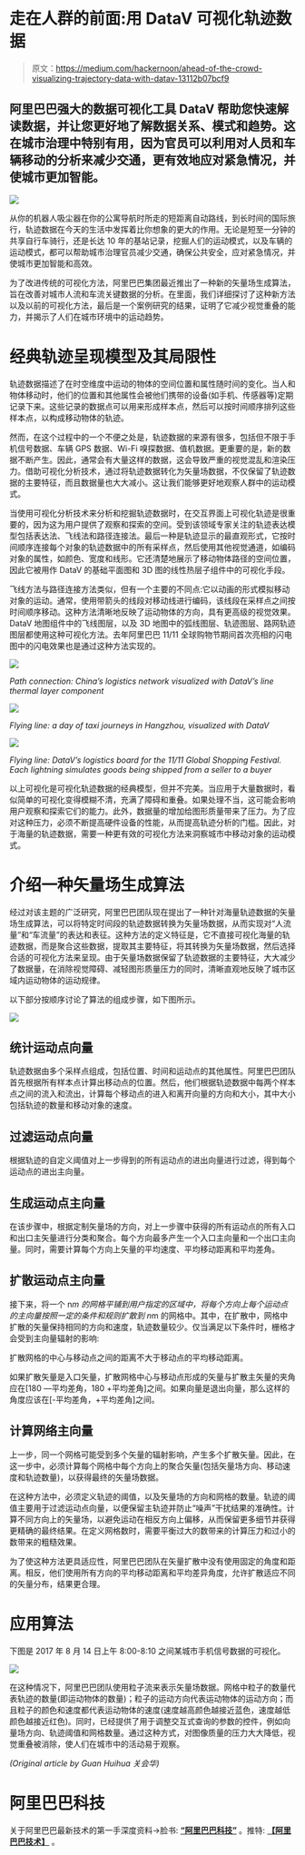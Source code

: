 # 走在人群的前面:用 DataV 可视化轨迹数据

> 原文：<https://medium.com/hackernoon/ahead-of-the-crowd-visualizing-trajectory-data-with-datav-13112b07bcf9>

## 阿里巴巴强大的数据可视化工具 DataV 帮助您快速解读数据，并让您更好地了解数据关系、模式和趋势。这在城市治理中特别有用，因为官员可以利用对人员和车辆移动的分析来减少交通，更有效地应对紧急情况，并使城市更加智能。

![](img/6394a309f408f219f08f92be671737c9.png)

从你的机器人吸尘器在你的公寓导航时所走的短距离自动路线，到长时间的国际旅行，轨迹数据在今天的生活中发挥着比你想象的更大的作用。无论是短至一分钟的共享自行车骑行，还是长达 10 年的基站记录，挖掘人们的运动模式，以及车辆的运动模式，都可以帮助城市治理官员减少交通，确保公共安全，应对紧急情况，并使城市更加智能和高效。

为了改进传统的可视化方法，阿里巴巴集团最近推出了一种新的矢量场生成算法，旨在改善对城市人流和车流关键数据的分析。在里面，我们详细探讨了这种新方法以及以前的可视化方法，最后是一个案例研究的结果，证明了它减少视觉重叠的能力，并揭示了人们在城市环境中的运动趋势。

# 经典轨迹呈现模型及其局限性

轨迹数据描述了在时空维度中运动的物体的空间位置和属性随时间的变化。当人和物体移动时，他们的位置和其他属性会被他们携带的设备(如手机、传感器等)定期记录下来。这些记录的数据点可以用来形成样本点，然后可以按时间顺序排列这些样本点，以构成移动物体的轨迹。

然而，在这个过程中的一个不便之处是，轨迹数据的来源有很多，包括但不限于手机信号数据、车辆 GPS 数据、Wi-Fi 嗅探数据、值机数据。更重要的是，新的数据不断产生。因此，通常会有大量这样的数据，这会导致严重的视觉混乱和渲染压力。借助可视化分析技术，通过将轨迹数据转化为矢量场数据，不仅保留了轨迹数据的主要特征，而且数据量也大大减小。这让我们能够更好地观察人群中的运动模式。

当使用可视化分析技术来分析和挖掘轨迹数据时，在交互界面上可视化轨迹是很重要的，因为这为用户提供了观察和探索的空间。受到该领域专家关注的轨迹表达模型包括表达法、飞线法和路径连接法。最后一种是轨迹显示的最直观形式，它按时间顺序连接每个对象的轨迹数据中的所有采样点，然后使用其他视觉通道，如编码对象的属性，如颜色、宽度和线形。它还清楚地展示了移动物体路径的空间位置，因此它被用作 DataV 的基础平面图和 3D 图的线性热层子组件中的可视化手段。

飞线方法与路径连接方法类似，但有一个主要的不同点:它以动画的形式模拟移动对象的运动。通常，使用带箭头的线段对移动线进行编码，该线段在采样点之间按时间顺序移动。这种方法清晰地反映了运动物体的方向，具有更高级的视觉效果。DataV 地图组件中的飞线图层，以及 3D 地图中的弧线图层、轨迹图层、路网轨迹图层都使用这种可视化方法。去年阿里巴巴 11/11 全球购物节期间首次亮相的闪电图中的闪电效果也是通过这种方法实现的。

![](img/c3e0fee664f754752f517e1485579486.png)

*Path connection: China’s logistics network visualized with DataV’s line thermal layer component*

![](img/d4efc9a755050ed5f6f64427bf5041d0.png)

*Flying line: a day of taxi journeys in Hangzhou, visualized with DataV*

![](img/fcc2434318f2f3da8e8e52173f3d7f02.png)

*Flying line: DataV’s logistics board for the 11/11 Global Shopping Festival. Each lightning simulates goods being shipped from a seller to a buyer*

以上可视化是可视化轨迹数据的经典模型，但并不完美。当应用于大量数据时，看似简单的可视化变得模糊不清，充满了障碍和重叠。如果处理不当，这可能会影响用户观察和探索它们的能力。此外，数据量的增加给图形质量带来了压力。为了应对这种压力，必须不断提高硬件设备的性能，从而提高轨迹分析的门槛。因此，对于海量的轨迹数据，需要一种更有效的可视化方法来洞察城市中移动对象的运动模式。

# 介绍一种矢量场生成算法

经过对该主题的广泛研究，阿里巴巴团队现在提出了一种针对海量轨迹数据的矢量场生成算法，可以将特定时间段的轨迹数据转换为矢量场数据，从而实现对“人流量”和“车流量”的表达和表征。这种方法的定义特征是，它不直接可视化海量的轨迹数据，而是聚合这些数据，提取其主要特征，将其转换为矢量场数据，然后选择合适的可视化方法来呈现。由于矢量场数据保留了轨迹数据的主要特征，大大减少了数据量，在消除视觉障碍、减轻图形质量压力的同时，清晰直观地反映了城市区域内运动物体的运动规律。

以下部分按顺序讨论了算法的组成步骤，如下图所示。

![](img/7f983d17288d4771566fda397ab4eeb5.png)

## 统计运动点向量

轨迹数据由多个采样点组成，包括位置、时间和运动点的其他属性。阿里巴巴团队首先根据所有样本点计算出移动点的位置。然后，他们根据轨迹数据中每两个样本点之间的流入和流出，计算每个移动点的进入和离开向量的方向和大小，其中大小包括轨迹的数量和移动对象的速度。

## 过滤运动点向量

根据轨迹的自定义阈值对上一步得到的所有运动点的进出向量进行过滤，得到每个运动点的进出主向量。

## 生成运动点主向量

在该步骤中，根据定制矢量场的方向，对上一步骤中获得的所有运动点的所有入口和出口主矢量进行分类和聚合。每个方向最多产生一个入口主向量和一个出口主向量。同时，需要计算每个方向上矢量的平均速度、平均移动距离和平均差角。

## 扩散运动点主向量

接下来，将一个 n*m 的网格平铺到用户指定的区域中，将每个方向上每个运动点的主向量按照一定的条件和规则扩散到 n*m 的网格中。其中，在扩散中，网格中扩散的矢量保持相同的方向和速度，轨迹数量较少。仅当满足以下条件时，栅格才会受到主向量辐射的影响:

扩散网格的中心与移动点之间的距离不大于移动点的平均移动距离。

如果扩散矢量是入口矢量，扩散网格中心与移动点形成的矢量与扩散主矢量的夹角应在[180 —平均差角，180 +平均差角]之间。如果向量是退出向量，那么这样的角度应该在[-平均差角，+平均差角]之间。

## 计算网络主向量

上一步，同一个网格可能受到多个矢量的辐射影响，产生多个扩散矢量。因此，在这一步中，必须计算每个网格中每个方向上的聚合矢量(包括矢量场方向、移动速度和轨迹数量)，以获得最终的矢量场数据。

在这种方法中，必须定义轨迹的阈值，以及矢量场的方向和网格的数量。轨迹的阈值主要用于过滤运动点向量，以便保留主轨迹并防止“噪声”干扰结果的准确性。计算不同方向上的矢量场，以避免运动在相反方向上偏移，从而保留更多细节并获得更精确的最终结果。在定义网格数时，需要平衡过大的数带来的计算压力和过小的数带来的粗糙效果。

为了使这种方法更具适应性，阿里巴巴团队在矢量扩散中没有使用固定的角度和距离。相反，他们使用所有方向的平均移动距离和平均差异角度，允许扩散适应不同的矢量分布，结果更合理。

# 应用算法

下图是 2017 年 8 月 14 日上午 8:00-8:10 之间某城市手机信号数据的可视化。

![](img/54837bb2d5b536e865268b346fa15988.png)

在这种情况下，阿里巴巴团队使用粒子流来表示矢量场数据。网格中粒子的数量代表轨迹的数量(即运动物体的数量)；粒子的运动方向代表运动物体的运动方向；而且粒子的颜色和速度都代表运动物体的速度(速度越高颜色越接近蓝色，速度越低颜色越接近红色)。同时，已经提供了用于调整交互式查询的参数的控件，例如向量场方向、轨迹阈值和网格数量。通过这种方式，对图像质量的压力大大降低，视觉重叠被消除，使人们在城市中的活动易于观察。

*(Original article by Guan Huihua 关会华)*

# 阿里巴巴科技

关于阿里巴巴最新技术的第一手深度资料→脸书: [**“阿里巴巴科技”**](http://www.facebook.com/AlibabaTechnology) 。推特: [**【阿里巴巴技术】**](https://twitter.com/AliTech2017) 。